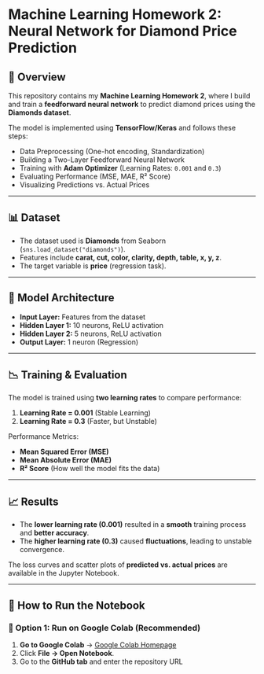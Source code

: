 # Machine Learning Homework 2: Neural Network for Diamond Price Prediction

## 📌 Overview
This repository contains my **Machine Learning Homework 2**, where I build and train a **feedforward neural network** to predict diamond prices using the **Diamonds dataset**.

The model is implemented using **TensorFlow/Keras** and follows these steps:
- Data Preprocessing (One-hot encoding, Standardization)
- Building a Two-Layer Feedforward Neural Network
- Training with **Adam Optimizer** (Learning Rates: `0.001` and `0.3`)
- Evaluating Performance (MSE, MAE, R² Score)
- Visualizing Predictions vs. Actual Prices

---

## 📊 Dataset
- The dataset used is **Diamonds** from Seaborn (`sns.load_dataset("diamonds")`).
- Features include **carat, cut, color, clarity, depth, table, x, y, z**.
- The target variable is **price** (regression task).

---

## 🚀 Model Architecture
- **Input Layer:** Features from the dataset
- **Hidden Layer 1:** 10 neurons, ReLU activation
- **Hidden Layer 2:** 5 neurons, ReLU activation
- **Output Layer:** 1 neuron (Regression)

---

## 📉 Training & Evaluation
The model is trained using **two learning rates** to compare performance:
1. **Learning Rate = 0.001** (Stable Learning)
2. **Learning Rate = 0.3** (Faster, but Unstable)

Performance Metrics:
- **Mean Squared Error (MSE)**
- **Mean Absolute Error (MAE)**
- **R² Score** (How well the model fits the data)

---

## 📈 Results
- The **lower learning rate (0.001)** resulted in a **smooth** training process and **better accuracy**.
- The **higher learning rate (0.3)** caused **fluctuations**, leading to unstable convergence.

The loss curves and scatter plots of **predicted vs. actual prices** are available in the Jupyter Notebook.

---

## 🔧 How to Run the Notebook

### **📌 Option 1: Run on Google Colab (Recommended)**
1. **Go to Google Colab** → [Google Colab Homepage](https://colab.research.google.com/)
2. Click **File → Open Notebook**.
3. Go to the **GitHub tab** and enter the repository URL
